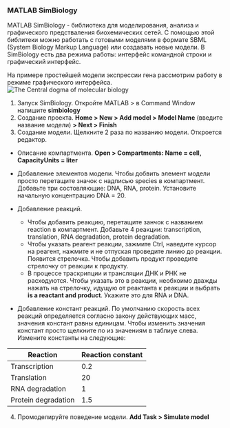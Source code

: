 ### MATLAB SimBiology 

MATLAB SimBiology - библиотека для моделирования, анализа и графического предстваления биохемических сетей. С помощью этой библитеки можно работать с готовыми моделями в формате SBML (System Biology Markup Language) или создавать новые модели. В SimBiology есть два режима работы: интерфейс командной строки и графический интерфейс.

На примере простейшей модели экспрессии гена рассмотрим работу в режиме графического интерфейса.
![The Central dogma of molecular biology](https://github.com/a-greshnova/Notes/blob/master/SBWS2018/MATLAB/Central%20dogma%20of%20molecular%20biology.png)

1. Запуск SimBiology. Откройте MATLAB > в Command Window напишите **simbiology**
2. Создание проекта. **Home > New > Add model > Model Name** (введите название модели) **> Next > Finish**
3. Создание модели. Щелкните 2 раза по названию модели. Откроется редактор. 
* Описание компартмента. **Open > Compartments: Name = cell, CapacityUnits = liter**
* Добавление элементов модели. Чтобы добвить элемент модели просто перетащите значок с надписью species в компартмент. Добавьте три состовляющие: DNA, RNA, protein. Установите начальную концентрацию DNA = 20.
* Добавление реакций. 

    - Чтобы добавить реакцию, перетащите занчок с названием reaction в компартмент. Добавьте 4 реакции: transcription, translation, RNA degradation, protein degradation.
    - Чтобы указать реагент реакции, зажмите Ctrl, наведите курсор на реагент, нажмите и не отпуская проведите линию до реакции. Появится стрелочка. Чтобы добавить продукт проведите стрелочку от реакции к продукту.
    - В процессе траскрипции и трансляции ДНК и РНК не расходуются. Чтобы указать это в реакции, необхоимо дважды нажать на стрелочку, идущую от реактанта к реакции и выбрать **is a reactant and product**. Укажите это для RNA и DNA.
  
* Добавление констант реакций. По умолчанию скорость всех реакций определяется согласно закону действующих масс, значения констант равны единицам. Чтобы изменить значения констант просто щелкните по из значениям в таблиуе слева. Измените константы на следующие:

Reaction            | Reaction constant
---                 | ---
Transcription       | 0.2
Translation         | 20
RNA degradation     | 1
Protein degradation | 1.5

4. Промоделируйте поведение модели. **Add Task > Simulate model**
